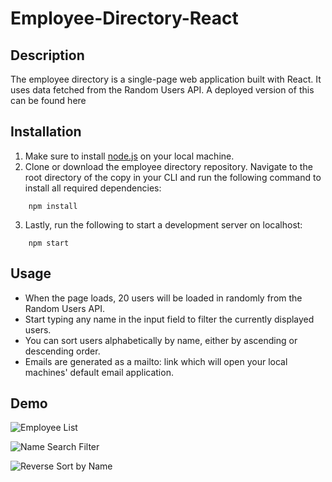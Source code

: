 # Employee-Directory-React

## Description

The employee directory is a single-page web application built with React. It uses data fetched from the Random Users API. A deployed version of this can be found here 

## Installation

1. Make sure to install [node.js](https://nodejs.dev/) on your local machine.
2. Clone or download the employee directory repository. Navigate to the root directory of the copy in your CLI and run the following command to install all required dependencies:
```
    npm install
```
3. Lastly, run the following to start a development server on localhost:
```
    npm start
```

## Usage

* When the page loads, 20 users will be loaded in randomly from the Random Users API.
* Start typing any name in the input field to filter the currently displayed users.
* You can sort users alphabetically by name, either by ascending or descending order.
* Emails are generated as a mailto: link which will open your local machines' default email application.

## Demo

![Employee List](public/images/image1.png)

![Name Search Filter](public/images/image2.png)

![Reverse Sort by Name](public/images/image3.png)